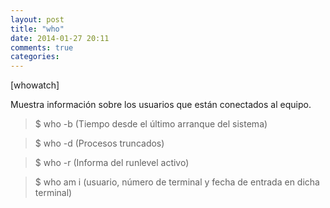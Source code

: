 ```yaml
---
layout: post
title: "who"
date: 2014-01-27 20:11
comments: true
categories: 
---
```

[whowatch] 

Muestra información sobre los usuarios que están conectados al equipo.

>$ who -b (Tiempo desde el último arranque del sistema)

>$ who -d (Procesos truncados)

>$ who -r (Informa del runlevel activo)

>$ who am i (usuario, número de terminal y fecha de entrada en dicha terminal)

